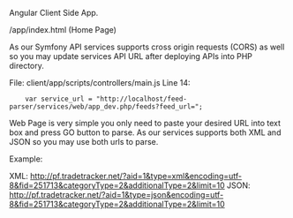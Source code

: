 Angular Client Side App.

/app/index.html (Home Page)

As our Symfony API services supports cross origin requests (CORS) as well so you may update services API URL after deploying APIs into PHP directory.

File: client/app/scripts/controllers/main.js
Line 14:

	    var service_url = "http://localhost/feed-parser/services/web/app_dev.php/feeds?feed_url=";



Web Page is very simple you only need to paste your desired URL into text box and press GO button to parse. As our services supports both XML and JSON so you may use both urls to parse.

Example:

XML: http://pf.tradetracker.net/?aid=1&type=xml&encoding=utf-8&fid=251713&categoryType=2&additionalType=2&limit=10
JSON: http://pf.tradetracker.net/?aid=1&type=json&encoding=utf-8&fid=251713&categoryType=2&additionalType=2&limit=10
